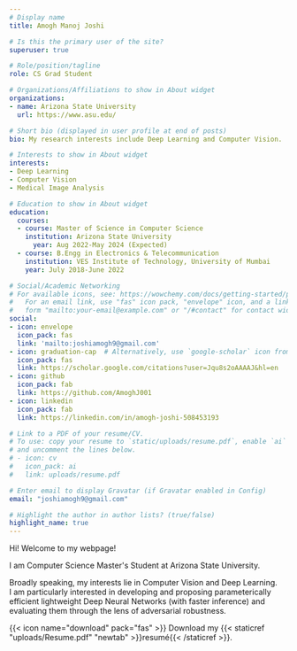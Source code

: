 ```yaml
---
# Display name
title: Amogh Manoj Joshi

# Is this the primary user of the site?
superuser: true

# Role/position/tagline
role: CS Grad Student

# Organizations/Affiliations to show in About widget
organizations:
- name: Arizona State University
  url: https://www.asu.edu/

# Short bio (displayed in user profile at end of posts)
bio: My research interests include Deep Learning and Computer Vision.

# Interests to show in About widget
interests:
- Deep Learning
- Computer Vision
- Medical Image Analysis

# Education to show in About widget
education:
  courses:
  - course: Master of Science in Computer Science
    institution: Arizona State University
      year: Aug 2022-May 2024 (Expected)
  - course: B.Engg in Electronics & Telecommunication
    institution: VES Institute of Technology, University of Mumbai
    year: July 2018-June 2022

# Social/Academic Networking
# For available icons, see: https://wowchemy.com/docs/getting-started/page-builder/#icons
#   For an email link, use "fas" icon pack, "envelope" icon, and a link in the
#   form "mailto:your-email@example.com" or "/#contact" for contact widget.
social:
- icon: envelope
  icon_pack: fas
  link: 'mailto:joshiamogh9@gmail.com'
- icon: graduation-cap  # Alternatively, use `google-scholar` icon from `ai` icon pack
  icon_pack: fas
  link: https://scholar.google.com/citations?user=Jqu8s2oAAAAJ&hl=en
- icon: github
  icon_pack: fab
  link: https://github.com/AmoghJ001
- icon: linkedin
  icon_pack: fab
  link: https://linkedin.com/in/amogh-joshi-508453193

# Link to a PDF of your resume/CV.
# To use: copy your resume to `static/uploads/resume.pdf`, enable `ai` icons in `params.toml`, 
# and uncomment the lines below.
# - icon: cv
#   icon_pack: ai
#   link: uploads/resume.pdf

# Enter email to display Gravatar (if Gravatar enabled in Config)
email: "joshiamogh9@gmail.com"

# Highlight the author in author lists? (true/false)
highlight_name: true
---
```


Hi! Welcome to my webpage!

I am Computer Science Master's Student at Arizona State University.<br>

Broadly speaking, my interests lie in Computer Vision and Deep Learning. <br>
I am particularly interested in developing and proposing parameterically efficient lightweight Deep Neural Networks (with faster inference) and evaluating them through the lens of adversarial robustness.


{{< icon name="download" pack="fas" >}} Download my {{< staticref "uploads/Resume.pdf" "newtab" >}}resumé{{< /staticref >}}.
